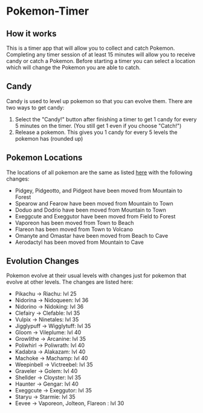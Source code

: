 # Pokemon-Timer

## How it works
This is a timer app that will allow you to collect and catch Pokemon. Completing any timer session of at least 15 minutes will allow you to receive candy or catch a Pokemon. Before starting a timer you can select a location which will change the Pokemon you are able to catch. 

## Candy
Candy is used to level up pokemon so that you can evolve them. There are two ways to get candy:
1. Select the "Candy!" button after finishing a timer to get 1 candy for every 5 minutes on the timer. (You still get 1 even if you choose "Catch!")
2. Release a pokemon. This gives you 1 candy for every 5 levels the pokemon has (rounded up)

## Pokemon Locations

The locations of all pokemon are the same as listed [here](https://www.serebii.net/pokemonsmile/pokemon.shtml) with the following changes:

* Pidgey, Pidgeotto, and Pidgeot have been moved from Mountain to Forest
* Spearow and Fearow have been moved from Mountain to Town
* Doduo and Dodrio have been moved from Mountain to Town
* Exeggcute and Exeggutor have been moved from Field to Forest
* Vaporeon has been moved from Town to Beach
* Flareon has been moved from Town to Volcano
* Omanyte and Omastar have been moved from Beach to Cave
* Aerodactyl has been moved from Mountain to Cave

## Evolution Changes

Pokemon evolve at their usual levels with changes just for pokemon that evolve at other levels. The changes are listed here:

* Pikachu -> Riachu: lvl 25
* Nidorina -> Nidoqueen: lvl 36
* Nidorino -> Nidoking: lvl 36
* Clefairy -> Clefable: lvl 35
* Vulpix -> Ninetales: lvl 35
* Jigglypuff -> Wigglytuff: lvl 35
* Gloom -> Vileplume: lvl 40
* Growlithe -> Arcanine: lvl 35
* Poliwhirl -> Poliwrath: lvl 40
* Kadabra -> Alakazam: lvl 40
* Machoke -> Machamp: lvl 40
* Weepinbell -> Victreebel: lvl 35
* Graveler -> Golem: lvl 40
* Shellder -> Cloyster: lvl 35
* Haunter -> Gengar: lvl 40
* Exeggcute -> Exeggutor: lvl 35
* Staryu -> Starmie: lvl 35
* Eevee -> Vaporeon, Jolteon, Flareon : lvl 30

